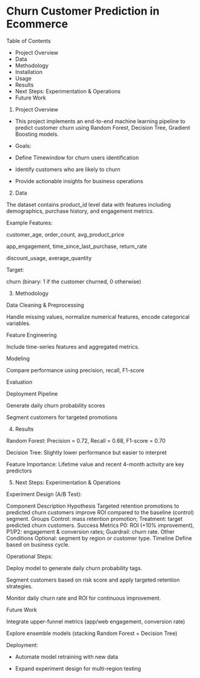 # Churn Customer Prediction in Ecommerce

Table of Contents

- Project Overview
- Data
- Methodology
- Installation
- Usage
- Results
- Next Steps: Experimentation & Operations
- Future Work

1. Project Overview

- This project implements an end-to-end machine learning pipeline to predict customer churn using Random Forest, Decision Tree, Gradient Boosting models.

- Goals:

+ Define Timewindow for churn users identification

+ Identify customers who are likely to churn

+ Provide actionable insights for business operations

2. Data

The dataset contains product_id level data with features including demographics, purchase history, and engagement metrics.

Example Features:

customer_age, order_count, avg_product_price

app_engagement, time_since_last_purchase, return_rate

discount_usage, average_quantity

Target:

churn (binary: 1 if the customer churned, 0 otherwise)

3. Methodology

Data Cleaning & Preprocessing

Handle missing values, normalize numerical features, encode categorical variables.

Feature Engineering

Include time-series features and aggregated metrics.

Modeling


Compare performance using precision, recall, F1-score

Evaluation

Deployment Pipeline

Generate daily churn probability scores

Segment customers for targeted promotions


4. Results

Random Forest: Precision = 0.72, Recall = 0.68, F1-score = 0.70

Decision Tree: Slightly lower performance but easier to interpret

Feature Importance: Lifetime value and recent 4-month activity are key predictors

5. Next Steps: Experimentation & Operations

Experiment Design (A/B Test):

Component	Description
Hypothesis	Targeted retention promotions to predicted churn customers improve ROI compared to the baseline (control) segment.
Groups	Control: mass retention promotion; Treatment: target predicted churn customers.
Success Metrics	P0: ROI (+10% improvement), P1/P2: engagement & conversion rates; Guardrail: churn rate.
Other Conditions	Optional: segment by region or customer type.
Timeline	Define based on business cycle.

Operational Steps:

Deploy model to generate daily churn probability tags.

Segment customers based on risk score and apply targeted retention strategies.

Monitor daily churn rate and ROI for continuous improvement.

Future Work

Integrate upper-funnel metrics (app/web engagement, conversion rate)

Explore ensemble models (stacking Random Forest + Decision Tree)

Deployment: 
- Automate model retraining with new data

- Expand experiment design for multi-region testing
